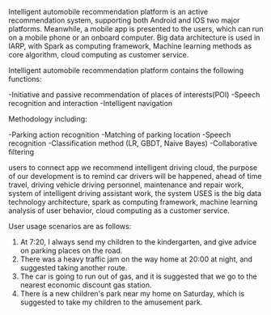 Intelligent automobile recommendation platform is an active recommendation system, supporting both Android and IOS two major platforms. Meanwhile, a mobile app is presented to the users, which can run on a mobile phone or an onboard computer.
Big data architecture is used in IARP, with Spark as computing framework, Machine learning methods as core algorithm, cloud computing as customer service.


Intelligent automobile recommendation platform contains the following functions:

-Initiative and passive recommendation of places of interests(POI)
-Speech recognition and interaction
-Intelligent navigation


Methodology including:

-Parking action recognition
-Matching of parking location 
-Speech recognition
-Classification method (LR, GBDT, Naive Bayes)
-Collaborative filtering


 users to connect app we recommend intelligent driving cloud, the purpose of our development is to remind car drivers will be happened, ahead of time travel, driving vehicle driving personnel, maintenance and repair work, system of intelligent driving assistant work, the system USES is the big data technology architecture, spark as computing framework, machine learning analysis of user behavior, cloud computing as a customer service.

User usage scenarios are as follows:
1. At 7:20, I always send my children to the kindergarten, and give advice on parking places on the road.
2. There was a heavy traffic jam on the way home at 20:00 at night, and suggested taking another route.
3. The car is going to run out of gas, and it is suggested that we go to the nearest economic discount gas station.
4. There is a new children's park near my home on Saturday, which is suggested to take my children to the amusement park.